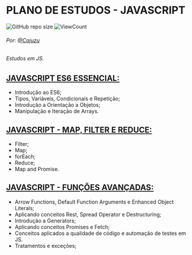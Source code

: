 # PLANO DE ESTUDOS - JAVASCRIPT
![GitHub repo size](https://img.shields.io/github/repo-size/Caiuzu/javascript-stack)
![ViewCount](https://views.whatilearened.today/views/github/Caiuzu/javascript-stack.svg)

###### Por: [@Caiuzu](https://github.com/Caiuzu)

###### Estudos em JS.
[JAVASCRIPT ES6 ESSENCIAL:](./JavaScript-ES6-Essencial)
---
 - Introdução ao ES6;
 - Tipos, Variáveis, Condicionais e Repetição;
 - Introdução a Orientação a Objetos;
 - Manipulação e Iteração de Arrays.


[JAVASCRIPT - MAP, FILTER E REDUCE:](./JavaScript-ES6-filter-map-reduce)
---
 - Filter;
 - Map;
 - forEach;
 - Reduce;
 - Map and Promise.

[JAVASCRIPT - FUNÇÕES AVANÇADAS:](./JavaScript-ES6-Advanced-Functions)
---
 - Arrow Functions, Default Function Arguments e Enhanced Object Literals;
 - Aplicando conceitos Rest, Spread Operator e Destructuring;
 - Introdução a Generators;
 - Aplicando conceitos Promises e Fetch;
 - Conceitos aplicados a qualidade de código e automação de testes em JS.
 - Tratamentos e exceções;


